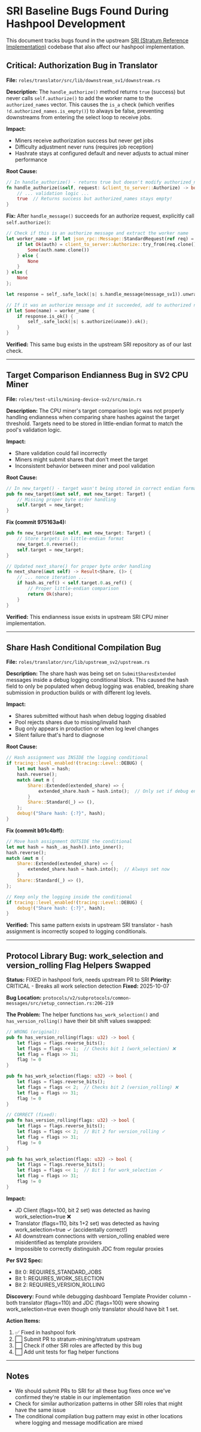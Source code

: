 # SRI Baseline Bugs Found During Hashpool Development

This document tracks bugs found in the upstream [SRI (Stratum Reference Implementation)](https://github.com/stratum-mining/stratum) codebase that also affect our hashpool implementation.

## Critical: Authorization Bug in Translator

**File:** `roles/translator/src/lib/downstream_sv1/downstream.rs`

**Description:** The `handle_authorize()` method returns `true` (success) but never calls `self.authorize()` to add the worker name to the `authorized_names` vector. This causes the `is_a` check (which verifies `!d.authorized_names.is_empty()`) to always be false, preventing downstreams from entering the select loop to receive jobs.

**Impact:**
- Miners receive authorization success but never get jobs
- Difficulty adjustment never runs (requires job reception)
- Hashrate stays at configured default and never adjusts to actual miner performance

**Root Cause:**
```rust
// In handle_authorize() - returns true but doesn't modify authorized_names
fn handle_authorize(&self, request: &client_to_server::Authorize) -> bool {
    // ... validation logic ...
    true  // Returns success but authorized_names stays empty!
}
```

**Fix:** After `handle_message()` succeeds for an authorize request, explicitly call `self.authorize()`:
```rust
// Check if this is an authorize message and extract the worker name
let worker_name = if let json_rpc::Message::StandardRequest(ref req) = message_sv1 {
    if let Ok(auth) = client_to_server::Authorize::try_from(req.clone()) {
        Some(auth.name.clone())
    } else {
        None
    }
} else {
    None
};

let response = self_.safe_lock(|s| s.handle_message(message_sv1)).unwrap();

// If it was an authorize message and it succeeded, add to authorized names
if let Some(name) = worker_name {
    if response.is_ok() {
        self_.safe_lock(|s| s.authorize(&name)).ok();
    }
}
```

**Verified:** This same bug exists in the upstream SRI repository as of our last check.

---

## Target Comparison Endianness Bug in SV2 CPU Miner

**File:** `roles/test-utils/mining-device-sv2/src/main.rs`

**Description:** The CPU miner's target comparison logic was not properly handling endianness when comparing share hashes against the target threshold. Targets need to be stored in little-endian format to match the pool's validation logic.

**Impact:**
- Share validation could fail incorrectly
- Miners might submit shares that don't meet the target
- Inconsistent behavior between miner and pool validation

**Root Cause:**
```rust
// In new_target() - target wasn't being stored in correct endian format
pub fn new_target(&mut self, mut new_target: Target) {
    // Missing proper byte order handling
    self.target = new_target;
}
```

**Fix (commit 975163a4):**
```rust
pub fn new_target(&mut self, mut new_target: Target) {
    // Store targets in little-endian format
    new_target.0.reverse();
    self.target = new_target;
}

// Updated next_share() for proper byte order handling
fn next_share(&mut self) -> Result<Share, ()> {
    // ... nonce iteration ...
    if hash.as_ref() < self.target.0.as_ref() {
        // Proper little-endian comparison
        return Ok(share);
    }
}
```

**Verified:** This endianness issue exists in upstream SRI CPU miner implementation.

---

## Share Hash Conditional Compilation Bug

**File:** `roles/translator/src/lib/upstream_sv2/upstream.rs`

**Description:** The share hash was being set on `SubmitSharesExtended` messages inside a debug logging conditional block. This caused the hash field to only be populated when debug logging was enabled, breaking share submission in production builds or with different log levels.

**Impact:**
- Shares submitted without hash when debug logging disabled
- Pool rejects shares due to missing/invalid hash
- Bug only appears in production or when log level changes
- Silent failure that's hard to diagnose

**Root Cause:**
```rust
// Hash assignment was INSIDE the logging conditional
if tracing::level_enabled!(tracing::Level::DEBUG) {
    let mut hash = hash;
    hash.reverse();
    match &mut m {
        Share::Extended(extended_share) => {
            extended_share.hash = hash.into();  // Only set if debug enabled!
        }
        Share::Standard(_) => (),
    };
    debug!("Share hash: {:?}", hash);
}
```

**Fix (commit b91c4bff):**
```rust
// Move hash assignment OUTSIDE the conditional
let mut hash = hash_.as_hash().into_inner();
hash.reverse();
match &mut m {
    Share::Extended(extended_share) => {
        extended_share.hash = hash.into();  // Always set now
    }
    Share::Standard(_) => (),
};

// Keep only the logging inside the conditional
if tracing::level_enabled!(tracing::Level::DEBUG) {
    debug!("Share hash: {:?}", hash);
}
```

**Verified:** This same pattern exists in upstream SRI translator - hash assignment is incorrectly scoped to logging conditionals.

---

## Protocol Library Bug: work_selection and version_rolling Flag Helpers Swapped

**Status:** FIXED in hashpool fork, needs upstream PR to SRI
**Priority:** CRITICAL - Breaks all work selection detection
**Fixed:** 2025-10-07

**Bug Location:** `protocols/v2/subprotocols/common-messages/src/setup_connection.rs:206-219`

**The Problem:**
The helper functions `has_work_selection()` and `has_version_rolling()` have their bit shift values swapped:

```rust
// WRONG (original):
pub fn has_version_rolling(flags: u32) -> bool {
    let flags = flags.reverse_bits();
    let flags = flags << 1;  // Checks bit 1 (work_selection) ❌
    let flag = flags >> 31;
    flag != 0
}

pub fn has_work_selection(flags: u32) -> bool {
    let flags = flags.reverse_bits();
    let flags = flags << 2;  // Checks bit 2 (version_rolling) ❌
    let flag = flags >> 31;
    flag != 0
}

// CORRECT (fixed):
pub fn has_version_rolling(flags: u32) -> bool {
    let flags = flags.reverse_bits();
    let flags = flags << 2;  // Bit 2 for version_rolling ✓
    let flag = flags >> 31;
    flag != 0
}

pub fn has_work_selection(flags: u32) -> bool {
    let flags = flags.reverse_bits();
    let flags = flags << 1;  // Bit 1 for work_selection ✓
    let flag = flags >> 31;
    flag != 0
}
```

**Impact:**
- JD Client (flags=100, bit 2 set) was detected as having work_selection=true ❌
- Translator (flags=110, bits 1+2 set) was detected as having work_selection=true ✓ (accidentally correct!)
- All downstream connections with version_rolling enabled were misidentified as template providers
- Impossible to correctly distinguish JDC from regular proxies

**Per SV2 Spec:**
- Bit 0: REQUIRES_STANDARD_JOBS
- Bit 1: REQUIRES_WORK_SELECTION
- Bit 2: REQUIRES_VERSION_ROLLING

**Discovery:**
Found while debugging dashboard Template Provider column - both translator (flags=110) and JDC (flags=100) were showing work_selection=true even though only translator should have bit 1 set.

**Action Items:**
1. ✅ Fixed in hashpool fork
2. ⬜ Submit PR to stratum-mining/stratum upstream
3. ⬜ Check if other SRI roles are affected by this bug
4. ⬜ Add unit tests for flag helper functions

---

## Notes

- We should submit PRs to SRI for all these bug fixes once we've confirmed they're stable in our implementation
- Check for similar authorization patterns in other SRI roles that might have the same issue
- The conditional compilation bug pattern may exist in other locations where logging and message modification are mixed
